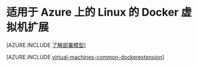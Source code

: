 <properties
	pageTitle="适用于 Azure 上的 Linux 的 Docker 虚拟机扩展"
	description="介绍 Docker 和容器、Azure 虚拟机扩展，并提供有关通过 Azure CLI 创建 Docker 容器的其他资源的链接。"
	services="virtual-machines-windows"
	documentationCenter=""
	authors="squillace"
	manager="timlt"
	editor="tysonn"/>

<tags
	ms.service="virtual-machines-windows"
	ms.date="10/21/2015"
	wacn.date="12/17/2015"/>

# 适用于 Azure 上的 Linux 的 Docker 虚拟机扩展

[AZURE.INCLUDE [了解部署模型](../includes/learn-about-deployment-models-both-include.md)]

[AZURE.INCLUDE [virtual-machines-common-dockerextension](../includes/virtual-machines-common-dockerextension.md)]

<!---HONumber=Mooncake_1207_2015-->